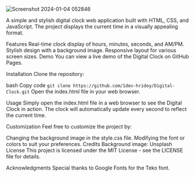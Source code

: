 ![Screenshot 2024-01-04 052846](https://github.com/1dev-hridoy/Digital-Clock/assets/154232641/1423548e-b53c-4d0e-bce1-617ba49737ef)

A simple and stylish digital clock web application built with HTML, CSS, and JavaScript. The project displays the current time in a visually appealing format.


Features
Real-time clock display of hours, minutes, seconds, and AM/PM.
Stylish design with a background image.
Responsive layout for various screen sizes.
Demo
You can view a live demo of the Digital Clock on GitHub Pages.

Installation
Clone the repository:

bash
Copy code
`git clone https://github.com/1dev-hridoy/Digital-Clock.git`
Open the index.html file in your web browser.

Usage
Simply open the index.html file in a web browser to see the Digital Clock in action. The clock will automatically update every second to reflect the current time.

Customization
Feel free to customize the project by:

Changing the background image in the style.css file.
Modifying the font or colors to suit your preferences.
Credits
Background image: Unsplash
License
This project is licensed under the MIT License - see the LICENSE file for details.

Acknowledgments
Special thanks to Google Fonts for the Teko font.
